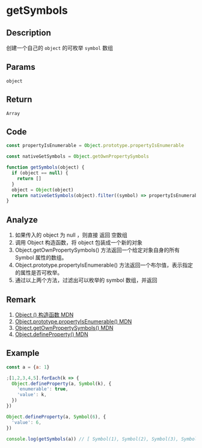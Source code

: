 # getSymbols 

## Description 
创建一个自己的 `object` 的可枚举 `symbol` 数组
## Params
`object`
## Return
`Array`

## Code
```js
const propertyIsEnumerable = Object.prototype.propertyIsEnumerable

const nativeGetSymbols = Object.getOwnPropertySymbols

function getSymbols(object) {
  if (object == null) {
    return []
  }
  object = Object(object)
  return nativeGetSymbols(object).filter((symbol) => propertyIsEnumerable.call(object, symbol))
}
```
## Analyze
1. 如果传入的 object 为 null ，则直接 返回 空数组
2. 调用 Object 构造函数，将 object 包装成一个新的对象
3. Object.getOwnPropertySymbols() 方法返回一个给定对象自身的所有 Symbol 属性的数组。
4. Object.prototype.propertyIsEnumerable() 方法返回一个布尔值，表示指定的属性是否可枚举。
5. 通过以上两个方法，过滤出可以枚举的 symbol 数组，并返回
## Remark
1. [Object () 构造函数 MDN](https://developer.mozilla.org/zh-CN/docs/Web/JavaScript/Reference/Global_Objects/Object/Object)
2. [Object.prototype.propertyIsEnumerable() MDN](https://developer.mozilla.org/zh-CN/docs/Web/JavaScript/Reference/Global_Objects/Object/propertyIsEnumerable)
3. [Object.getOwnPropertySymbols() MDN](https://developer.mozilla.org/zh-CN/docs/Web/JavaScript/Reference/Global_Objects/Object/getOwnPropertySymbols)
4. [Object.defineProperty() MDN](https://developer.mozilla.org/zh-CN/docs/Web/JavaScript/Reference/Global_Objects/Object/defineProperty)
## Example
```js
const a = {a: 1}

;[1,2,3,4,5].forEach(k => {
  Object.defineProperty(a, Symbol(k), {
    'enumerable': true,
    'value': k,
  })
})

Object.defineProperty(a, Symbol(6), {
  'value': 6,
})

console.log(getSymbols(a)) // [ Symbol(1), Symbol(2), Symbol(3), Symbol(4), Symbol(5) ]

```

